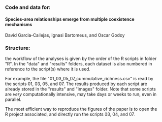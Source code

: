 ### Code and data for: 

#### Species-area relationships emerge from multiple coexistence mechanisms

David Garcia-Callejas, Ignasi Bartomeus, and Oscar Godoy


### Structure:

the workflow of the analyses is given by the order of the R scripts in folder "R".
In the "data" and "results" folders, each dataset is also numbered in reference to the script(s)
where it is used.

For example, the file "01_03_05_07_cummulative_richness.csv" is read by the scripts 01, 03, 05, and 07.
The results produced by each script are already stored in the "results" and "images" folder.
Note that some scripts are *very* computationally intensive, may take days or weeks to run,
even in parallel.

The most efficient way to reproduce the figures of the paper is to open the R project associated, 
and directly run the scripts 03, 04, and 07. 
